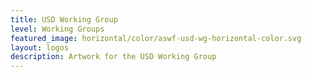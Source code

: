 ```yaml
---
title: USD Working Group
level: Working Groups
featured_image: horizontal/color/aswf-usd-wg-horizontal-color.svg
layout: logos
description: Artwork for the USD Working Group
---
```

